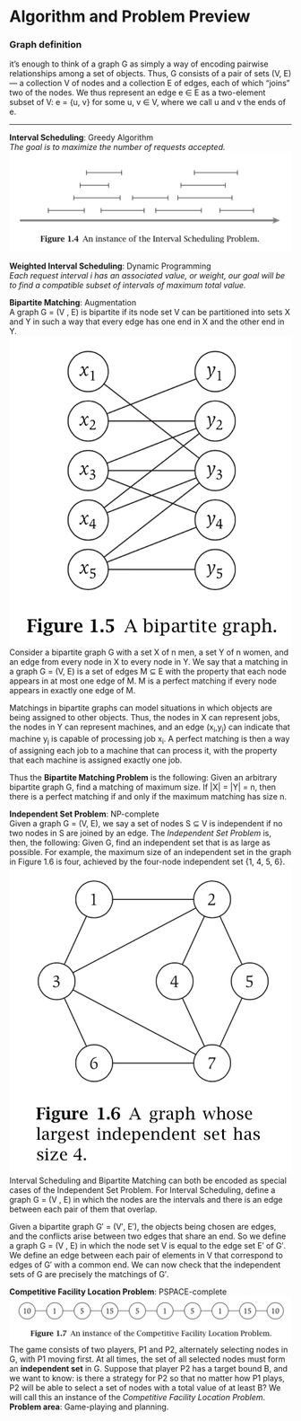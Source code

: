 # Algorithm and Problem Preview
### Graph definition
it’s enough to think of a graph G as simply a way of encoding pairwise relationships among a set of objects. Thus, G consists of a pair of sets (V, E) — a collection V of nodes and a collection E of edges, each of which “joins” two of the nodes. We thus represent an edge e ∈ E as a two-element subset of V: e = {u, v} for some u, v ∈ V, where we call u and v the ends of e.

---
__Interval Scheduling__: Greedy Algorithm <br>
_The goal is to maximize the number of requests accepted._
![Interval Scheduling](./img/inv.png)

__Weighted Interval Scheduling__: Dynamic Programming <br>
_Each request interval i has an associated value, or weight, our goal will be to find a compatible subset of intervals of maximum total value._

__Bipartite Matching__: Augmentation <br>
A graph G = (V , E) is bipartite if its node set V can be partitioned into sets X and Y in such a way that every edge has one end in X and the other end in Y.
![Bipartite](./img/bipartite.png)
Consider a bipartite graph G with a set X of n men, a set Y of n women, and an edge from every node in X to every node in Y. We say that a matching in a graph G = (V, E) is a set of edges M ⊆ E with the property that each node appears in at most one edge of M. M is a perfect matching if every node appears in exactly one edge of M.

Matchings in bipartite graphs can model situations in which objects are being assigned to other objects. Thus, the nodes in X can represent jobs, the nodes in Y can represent machines, and an edge (x<sub>i</sub>,y<sub>j</sub>) can indicate that machine y<sub>j</sub> is capable of processing job x<sub>i</sub>. A perfect matching is then a way of assigning each job to a machine that can process it, with the property that each machine is assigned exactly one job.

Thus the __Bipartite Matching Problem__ is the following: Given an arbitrary bipartite graph G, find a matching of maximum size. If |X| = |Y| = n, then there is a perfect matching if and only if the maximum matching has size n.

__Independent Set Problem__: NP-complete<br>
Given a graph G = (V, E), we say a set of nodes S ⊆ V is independent if no two nodes in S are joined by an edge. The _Independent Set Problem_ is, then, the following: Given G, find an independent set that is as large as possible. For example, the maximum size of an independent set in the graph in Figure 1.6 is four, achieved by the four-node independent set {1, 4, 5, 6}.
![Independent Set Problem](./img/ins.png)
Interval Scheduling and Bipartite Matching can both be encoded as special cases of the Independent Set Problem. For Interval Scheduling, define a graph G = (V , E) in which the nodes are the intervals and there is an edge between each pair of them that overlap.

Given a bipartite graph G′ = (V′, E′), the objects being chosen are edges, and the conflicts arise between two edges that share an end. So we define a graph G = (V , E) in which the node set V is equal to the edge set E′ of G′. We define an edge between each pair of elements in V that correspond to edges of G′ with a common end. We can now check that the independent sets of G are precisely the matchings of G′.

__Competitive Facility Location Problem__: PSPACE-complete<br>
![Competitive Facility Location Problem](./img/loc.png)
The game consists of two players, P1 and P2, alternately selecting nodes in G, with P1 moving first. At all times, the set of all selected nodes must form an __independent set__ in G. Suppose that player P2 has a target bound B, and we want to know: is there a strategy for P2 so that no matter how P1 plays, P2 will be able to select a set of nodes with a total value of at least B? We will call this an instance of the _Competitive Facility Location Problem_. __Problem area__: Game-playing and planning.



